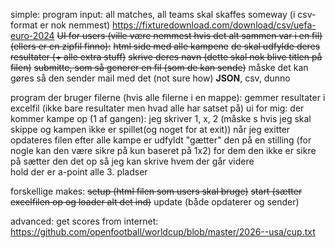 simple:
program input: all matches, all teams
    skal skaffes someway (i csv-format er nok nemmest)
    https://fixturedownload.com/download/csv/uefa-euro-2024
~~UI for users (ville være nemmest hvis det alt sammen var i en fil) (ellers er en zipfil finno):~~
    ~~html side med alle kampene~~
    ~~de skal udfylde deres resultater (+ alle extra stuff)~~
    ~~skrive deres navn (dette skal nok blive titlen på filen)~~
    ~~submitte, som så generer en fil (som de kan sende)~~
        måske det kan gøres så den sender mail med det (not sure how) 
        **JSON**, csv, dunno
        
program der bruger filerne (hvis alle filerne i en mappe):
    gemmer resultater i excelfil (ikke bare resultater men hvad alle har satset på)
    ui for mig: 
        der kommer kampe op (1 af gangen):
            jeg skriver 1, x, 2 (måske s hvis jeg skal skippe og kampen ikke er spillet(og noget for at exit))
            når jeg exitter opdateres filen
    efter alle kampe er udfyldt "gætter" den på en stilling (for nogle kan den være sikre på kun baseret på 1x2)
        for dem den ikke er sikre på sætter den det op så jeg kan skrive hvem der går videre  
            hold der er a-point
            alle 3. pladser
            
forskellige makes:
~~setup (html filen som users skal bruge)~~
~~start (sætter excelfilen op og loader alt det ind)~~
update (både opdaterer og sender)



advanced:
get scores from internet:
https://github.com/openfootball/worldcup/blob/master/2026--usa/cup.txt
